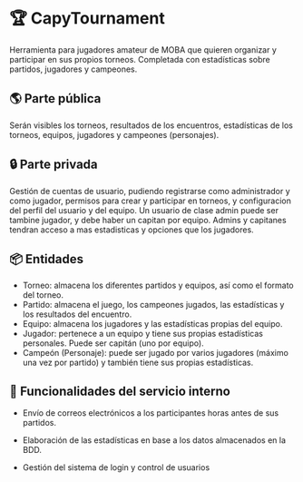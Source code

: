 # 🏆 CapyTournament
Herramienta para jugadores amateur de MOBA que quieren organizar y participar en sus propios torneos.
Completada con estadísticas sobre partidos, jugadores y campeones.

## 🌎 Parte pública ##
Serán visibles los torneos, resultados de los encuentros, estadísticas de los torneos, equipos, jugadores y campeones (personajes).

## 🔒 Parte privada ##
Gestión de cuentas de usuario, pudiendo registrarse como administrador y como jugador, permisos para crear y participar en torneos, y configuracion del perfil del usuario y del equipo. Un usuario de clase admin puede ser tambine jugador, y debe haber un capitan por equipo. Admins y capitanes tendran acceso a mas estadisticas y opciones que los jugadores.

## 📦 Entidades ##
- Torneo: almacena los diferentes partidos y equipos, así como el formato del torneo.
- Partido: almacena el juego, los campeones jugados, las estadísticas y los resultados del encuentro.
- Equipo: almacena los jugadores y las estadísticas propias del equipo.
- Jugador: pertenece a un equipo y tiene sus propias estadísticas personales. Puede ser capitán (uno por equipo).
- Campeón (Personaje): puede ser jugado por varios jugadores (máximo una vez por partido) y también tiene sus propias estadísticas.

## 🔧 Funcionalidades del servicio interno ##
- Envío de correos electrónicos a los participantes horas antes de sus partidos.
- Elaboración de las estadísticas en base a los datos almacenados en la BDD.

- Gestión del sistema de login y control de usuarios

